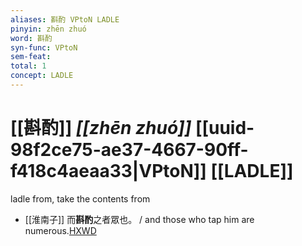 ```yaml
---
aliases: 斟酌 VPtoN LADLE
pinyin: zhēn zhuó
word: 斟酌
syn-func: VPtoN
sem-feat: 
total: 1
concept: LADLE 
---
```

# [[斟酌]] *[[zhēn zhuó]]*  [[uuid-98f2ce75-ae37-4667-90ff-f418c4aeaa33|VPtoN]] [[LADLE]]
ladle from, take the contents from
 - [[淮南子]] 而**斟酌**之者眾也。 / and those who tap him are numerous.[HXWD](https://hxwd.org/textview.html?location=KR3j0010_tls_009-17a.26)
